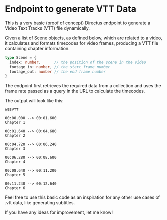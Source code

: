 # Endpoint to generate VTT Data

This is a very basic (proof of concept) Directus endpoint to generate a Video Text Tracks (VTT) file dynamically. 

Given a list of Scene objects, as defined below, which are related to a video, it calculates and formats timecodes for video frames, producing a VTT file containing chapter information.

```ts
type Scene = {
  index: number,      // the position of the scene in the video
  footage_in: number, // the start frame number
  footage_out: number // the end frame number
} 
```

The endpoint first retrieves the required data from a collection and uses the frame rate passed as a query in the URL to calculate the timecodes.

The output will look like this:

```text
WEBVTT

00:00.000 --> 00:01.600
Chapter 1

00:01.640 --> 00:04.680
Chapter 2

00:04.720 --> 00:06.240
Chapter 3

00:06.280 --> 00:08.600
Chapter 4

00:08.640 --> 00:11.200
Chapter 5

00:11.240 --> 00:12.640
Chapter 6
```

Feel free to use this basic code as an inspiration for any other use cases of .vtt data, like generating subtitles.

If you have any ideas for improvement, let me know!
